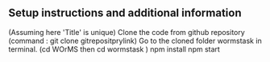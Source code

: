 ## Setup instructions and additional information
(Assuming  here 'Title' is unique)
    Clone the code from github repository (command : git clone gitrepositprylink)
    Go to the cloned folder wormstask in terminal. (cd WOrMS  then cd wormstask )
    npm install
    npm start
 








